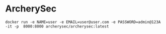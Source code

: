 # ArcherySec

```
docker run -e NAME=user -e EMAIL=user@user.com -e PASSWORD=admin@123A  -it -p  8000:8000 archerysec/archerysec:latest
```

